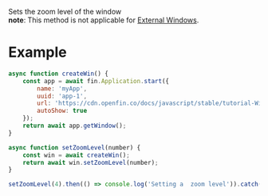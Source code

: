 Sets the zoom level of the window
<br>__note__: This method is not applicable for <a href="ExternalWindow.html"> External Windows</a>.

# Example
```js
async function createWin() {
    const app = await fin.Application.start({
        name: 'myApp',
        uuid: 'app-1',
        url: 'https://cdn.openfin.co/docs/javascript/stable/tutorial-Window.setZoomLevel.html',
        autoShow: true
    });
    return await app.getWindow();
}

async function setZoomLevel(number) {
    const win = await createWin();
    return await win.setZoomLevel(number);
}

setZoomLevel(4).then(() => console.log('Setting a  zoom level')).catch(err => console.log(err));
```
